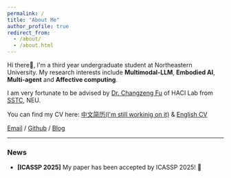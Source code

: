 ```yaml
---
permalink: /
title: "About Me"
author_profile: true
redirect_from: 
  - /about/
  - /about.html
---
```


Hi there👋, I'm a third year undergraduate student at Northeastern University. My research interests include **Multimodal-LLM**, **Embodied AI**, **Multi-agent** and **Affective computing**.

I am very fortunate to be advised by [Dr. Changzeng Fu](https://sstc.neuq.edu.cn/info/1131/2662.htm) of HACI Lab from  [SSTC](https://sstc.neuq.edu.cn/index.htm), NEU.

You can find my CV here:   [中文简历(I'm still workinig on it)](https://github.com/zin-Fu/Zelin-Fu.github.io/blob/master/assets/main.pdf) & [English CV](https://zin-fu.github.io/Zelin-Fu.github.io//cv/)

[Email](mailto:202219117@stu.neu.edu.cn) / [Github](https://github.com/zin-Fu) / [Blog](https://blog.csdn.net/ove_z?spm=1000.2115.3001.5343)

---

### News
- **[ICASSP 2025]** My paper has been accepted by ICASSP 2025! 🎉
